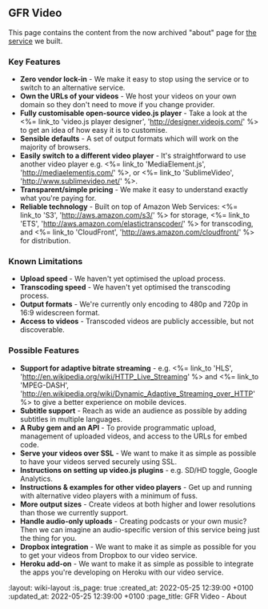 ## GFR Video

This page contains the content from the now archived "about" page for [the service](/gfr-video) we built.

### Key Features

* **Zero vendor lock-in** - We make it easy to stop using the service or to switch to an alternative service.
* **Own the URLs of your videos** - We host your videos on your own domain so they don't need to move if you change provider.
* **Fully customisable open-source video.js player** - Take a look at the <%= link_to 'video.js player designer', 'http://designer.videojs.com/' %> to get an idea of how easy it is to customise.
* **Sensible defaults** - A set of output formats which will work on the majority of browsers.
* **Easily switch to a different video player** - It's straightforward to use another video player e.g. <%= link_to 'MediaElement.js', 'http://mediaelementjs.com/' %>, or <%= link_to 'SublimeVideo', 'http://www.sublimevideo.net/' %>.
* **Transparent/simple pricing** - We make it easy to understand exactly what you're paying for.
* **Reliable technology** - Built on top of Amazon Web Services: <%= link_to 'S3', 'http://aws.amazon.com/s3/' %> for storage, <%= link_to 'ETS', 'http://aws.amazon.com/elastictranscoder/' %> for transcoding, and <%= link_to 'CloudFront', 'http://aws.amazon.com/cloudfront/' %> for distribution.

### Known Limitations

* **Upload speed** - We haven't yet optimised the upload process.
* **Transcoding speed** - We haven't yet optimised the transcoding process.
* **Output formats** - We're currently only encoding to 480p and 720p in 16:9 widescreen format.
* **Access to videos** - Transcoded videos are publicly accessible, but not discoverable.

### Possible Features
* **Support for adaptive bitrate streaming** - e.g. <%= link_to 'HLS', 'http://en.wikipedia.org/wiki/HTTP_Live_Streaming' %> and <%= link_to 'MPEG-DASH', 'http://en.wikipedia.org/wiki/Dynamic_Adaptive_Streaming_over_HTTP' %> to give a better experience on mobile devices.
* **Subtitle support** - Reach as wide an audience as possible by adding subtitles in multiple languages.
* **A Ruby gem and an API** - To provide programmatic upload, management of uploaded videos, and access to the URLs for embed code.
* **Serve your videos over SSL** - We want to make it as simple as possible to have your videos served securely using SSL.
* **Instructions on setting up video.js plugins** - e.g. SD/HD toggle, Google Analytics.
* **Instructions & examples for other video players** - Get up and running with alternative video players with a minimum of fuss.
* **More output sizes** - Create videos at both higher and lower resolutions than those we currently support.
* **Handle audio-only uploads** - Creating podcasts or your own music? Then we can imagine an audio-specific version of this service being just the thing for you.
* **Dropbox integration** - We want to make it as simple as possible for you to get your videos from Dropbox to our video service.
* **Heroku add-on** - We want to make it as simple as possible to integrate the apps you're developing on Heroku with our video service.

:layout: wiki-layout
:is_page: true
:created_at: 2022-05-25 12:39:00 +0100
:updated_at: 2022-05-25 12:39:00 +0100
:page_title: GFR Video - About